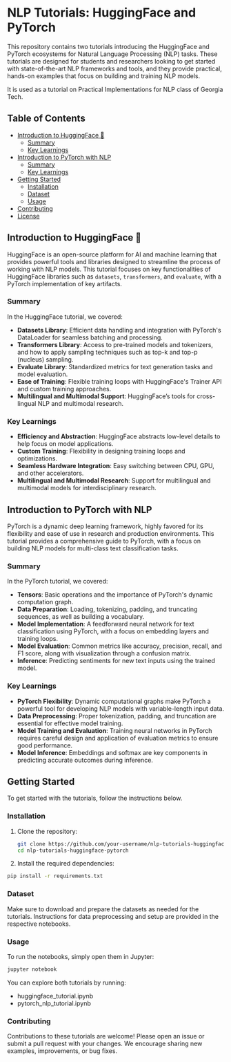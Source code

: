 # NLP Tutorials: HuggingFace and PyTorch

This repository contains two tutorials introducing the HuggingFace and PyTorch ecosystems for Natural Language Processing (NLP) tasks. These tutorials are designed for students and researchers looking to get started with state-of-the-art NLP frameworks and tools, and they provide practical, hands-on examples that focus on building and training NLP models.

It is used as a tutorial on Practical Implementations for NLP class of Georgia Tech.

## Table of Contents

- [Introduction to HuggingFace 🤗](#introduction-to-huggingface-)
  - [Summary](#summary)
  - [Key Learnings](#key-learnings)
- [Introduction to PyTorch with NLP](#introduction-to-pytorch-with-nlp)
  - [Summary](#summary)
  - [Key Learnings](#key-learnings)
- [Getting Started](#getting-started)
  - [Installation](#installation)
  - [Dataset](#dataset)
  - [Usage](#usage)
- [Contributing](#contributing)
- [License](#license)

## Introduction to HuggingFace 🤗

HuggingFace is an open-source platform for AI and machine learning that provides powerful tools and libraries designed to streamline the process of working with NLP models. This tutorial focuses on key functionalities of HuggingFace libraries such as `datasets`, `transformers`, and `evaluate`, with a PyTorch implementation of key artifacts.

### Summary

In the HuggingFace tutorial, we covered:

- **Datasets Library**: Efficient data handling and integration with PyTorch's DataLoader for seamless batching and processing.
- **Transformers Library**: Access to pre-trained models and tokenizers, and how to apply sampling techniques such as top-k and top-p (nucleus) sampling.
- **Evaluate Library**: Standardized metrics for text generation tasks and model evaluation.
- **Ease of Training**: Flexible training loops with HuggingFace's Trainer API and custom training approaches.
- **Multilingual and Multimodal Support**: HuggingFace’s tools for cross-lingual NLP and multimodal research.

### Key Learnings

- **Efficiency and Abstraction**: HuggingFace abstracts low-level details to help focus on model applications.
- **Custom Training**: Flexibility in designing training loops and optimizations.
- **Seamless Hardware Integration**: Easy switching between CPU, GPU, and other accelerators.
- **Multilingual and Multimodal Research**: Support for multilingual and multimodal models for interdisciplinary research.

## Introduction to PyTorch with NLP

PyTorch is a dynamic deep learning framework, highly favored for its flexibility and ease of use in research and production environments. This tutorial provides a comprehensive guide to PyTorch, with a focus on building NLP models for multi-class text classification tasks.

### Summary

In the PyTorch tutorial, we covered:

- **Tensors**: Basic operations and the importance of PyTorch's dynamic computation graph.
- **Data Preparation**: Loading, tokenizing, padding, and truncating sequences, as well as building a vocabulary.
- **Model Implementation**: A feedforward neural network for text classification using PyTorch, with a focus on embedding layers and training loops.
- **Model Evaluation**: Common metrics like accuracy, precision, recall, and F1 score, along with visualization through a confusion matrix.
- **Inference**: Predicting sentiments for new text inputs using the trained model.

### Key Learnings

- **PyTorch Flexibility**: Dynamic computational graphs make PyTorch a powerful tool for developing NLP models with variable-length input data.
- **Data Preprocessing**: Proper tokenization, padding, and truncation are essential for effective model training.
- **Model Training and Evaluation**: Training neural networks in PyTorch requires careful design and application of evaluation metrics to ensure good performance.
- **Model Inference**: Embeddings and softmax are key components in predicting accurate outcomes during inference.

## Getting Started

To get started with the tutorials, follow the instructions below.

### Installation

1. Clone the repository:
   ```bash
   git clone https://github.com/your-username/nlp-tutorials-huggingface-pytorch.git
   cd nlp-tutorials-huggingface-pytorch

2. Install the required dependencies:
```bash
pip install -r requirements.txt
```

### Dataset
Make sure to download and prepare the datasets as needed for the tutorials. Instructions for data preprocessing and setup are provided in the respective notebooks.

### Usage
To run the notebooks, simply open them in Jupyter:

```bash
jupyter notebook
```

You can explore both tutorials by running:
- huggingface_tutorial.ipynb
- pytorch_nlp_tutorial.ipynb


### Contributing

Contributions to these tutorials are welcome! Please open an issue or submit a pull request with your changes. We encourage sharing new examples, improvements, or bug fixes.
